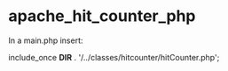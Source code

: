 # apache_hit_counter_php

In a main.php insert:

include_once __DIR__ . '/../classes/hitcounter/hitCounter.php';
